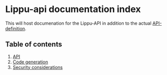 # Lippu-api documentation index

This will host documenation for the Lippu-API
in addition to the actual [API-definition](../yaml/api.yml).

## Table of contents

1. [API](Api.md)
2. [Code generation](Codegeneration.md)
3. [Security considerations](Security.md)